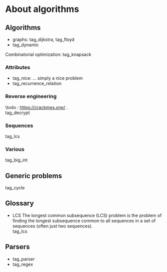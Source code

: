 # About algorithms

## Algorithms
    
 * graphs: tag_dijkstra, tag_floyd     
 * tag_dynamic
    
Combinatorial optimization: tag_knapsack

### Attributes

 * tag_nice: ... simply a nice problem
 * tag_recurrence_relation

### Reverse engineering

\todo : https://crackmes.one/ .    
tag_decrypt

### Sequences
tag_lcs

### Various
tag_big_int

## Generic problems
tag_cycle

## Glossary

   *  LCS
        The longest common subsequence (LCS) problem is the problem of finding
        the longest subsequence common to all sequences in a set of sequences
        (often just two sequences).   
      tag_lcs

## Parsers
* tag_parser
* tag_regex

